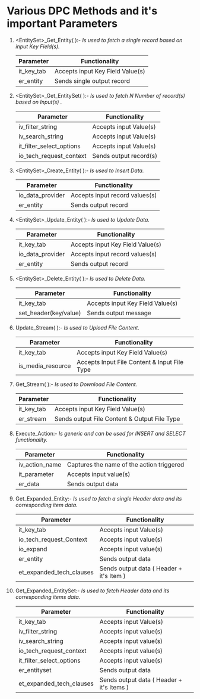 # Various DPC Methods and it's important Parameters

1. \<EntitySet>_Get_Entity( ):- _Is used to fetch a single record based on input Key Field(s)._
    
    | Parameter | Functionality |
    | ------ | ------ |
    | it_key_tab | Accepts input Key Field Value(s) |
    | er_entity | Sends single output record |

2. \<EntitySet>_Get_EntitySet( ):- _Is used to fetch N Number of record(s) based on Input(s)
._

    | Parameter | Functionality |
    | ------ | ------ |
    | iv_filter_string | Accepts input Value(s) |
    | iv_search_string | Accepts input Value(s) |
    | it_filter_select_options | Accepts input Value(s) |
    | io_tech_request_context | Sends output record(s) |

3. \<EntitySet>_Create_Entity( ):- _Is used to Insert Data._

    | Parameter | Functionality |
    | ------ | ------ |
    | io_data_provider | Accepts input record values(s) |
    | er_entity | Sends output record |

4. \<EntitySet>_Update_Entity( ):- _Is used to Update Data._

    | Parameter | Functionality |
    | ------ | ------ |
    | it_key_tab | Accepts input Key Field Value(s) |
    | io_data_provider | Accepts input record values(s) |
    | er_entity | Sends output record |

5. \<EntitySet>_Delete_Entity( ):- _Is used to Delete Data._

    | Parameter | Functionality |
    | ------ | ------ |
    | it_key_tab | Accepts input Key Field Value(s) |
    | set_header(key/value) | Sends output message |

6. Update_Stream( ):- _Is used to Upload File Content._

    | Parameter | Functionality |
    | ------ | ------ |
    | it_key_tab | Accepts input Key Field Value(s) |
    | is_media_resource | Accepts Input File Content & Input File Type |

7. Get_Stream( ):- _Is used to Download File Content._

    | Parameter | Functionality |
    | ------ | ------ |
    | it_key_tab | Accepts input Key Field Value(s) |
    | er_stream | Sends output File Content & Output File Type |

8. Execute_Action:- _Is generic and can be used for INSERT and SELECT functionality._

    | Parameter | Functionality |
    | ------ | ------ |
    | iv_action_name | Captures the name of the action triggered |
    | it_parameter | Accepts input value(s) |
    | er_data | Sends output data |

9. Get_Expanded_Entity:- _Is used to fetch a single Header data and its corresponding item data._

    | Parameter | Functionality |
    | ------ | ------ |
    | it_key_tab | Accepts input Value(s) |
    | io_tech_request_Context  | Accepts input value(s) |
    | io_expand | Accepts input value(s) |
    | er_entity | Sends output data |
    | et_expanded_tech_clauses | Sends output data ( Header + it's Item ) |

10. Get_Expanded_EntitySet:- _Is used to fetch Header data and its corresponding items data._

    | Parameter | Functionality |
    | ------ | ------ |
    | it_key_tab | Accepts input Value(s) |
    | iv_filter_string  | Accepts input value(s) |
    | iv_search_string | Accepts input value(s) |
    | io_tech_request_context | Accepts input value(s) |
    | it_filter_select_options | Accepts input value(s) |
    | er_entityset | Sends output data |
    | et_expanded_tech_clauses | Sends output data ( Header + it's Items ) |

